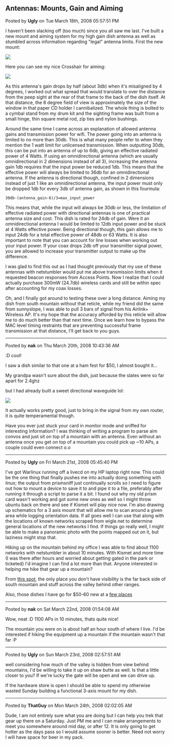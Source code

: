 ## Antennas: Mounts, Gain and Aiming
Posted by **Ugly** on Tue March 18th, 2008 05:57:51 PM

I haven't been slacking off (too much) since you all saw me last. I've built a
new mount and aiming system for my high gain dish antenna as well as stumbled
across information regarding "legal" antenna limits. First the new mount:

![](http://members.cox.net/timothy.russ/New%20Sight%20scaled.JPG)

Here you can see my nice Crosshair for aiming:

![](http://members.cox.net/timothy.russ/crosshairs.JPG)

As this antenna's gain drops by half (about 3db) when it's misaligned by 4
degrees, I worked out what spread that would translate to over the distance from
the peep sight at the rear of that frame to the  back of the dish itself. At
that distance, the 8 degree field of view is approximately the size of the
window in that paper CD holder I cannibalized. The whole thing is bolted to a
cymbal stand from my drum kit and the sighting frame was built from a small
hinge, thin square metal rod, zip ties and nylon bushings.

Around the same time I came across an explanation of allowed antenna gains and
transmission power for wifi. The power going into an antenna is limited to no
more than 30db. This is what many people refer to when they mention the 1 watt
limit for unlicensed transmission. When outputting 30db, this can be put into an
antenna of up to 6db, giving an effective radiated power of 4 Watts. If using an
omnidirectional antenna (which are usually omnidirectional in 2 dimensions
instead of all 3), increasing the antenna gain 1db requires that the input power
be reduced 1db. This means that the effective power will always be limited to
36db for an omnidirectional antenna. If the antenna is directional though,
confined in 2 dimensions instead of just 1 like an omnidirectional antenna, the
input power must only be dropped 1db for every 3db of antenna gain, as shown in
this fourmula:

    30db-(antenna_gain-6)/3=max_input_power

This means that, while the input will always be 30db or less, the limitation of
effective radiated power with directional antennas is one of practical antenna
size and cost. This dish is rated for 24db of gain. Were it an omnidirectional
antenna I would be limited to 12db input power and be stuck at 4 Watts effective
power. Being directional though, this gain allows me to input 24db for a total
effective power of 48db or 63 Watts. It is also important to note that you can
account for line losses when working out your input power. If your coax drops
2db off your transmitter signal power, you are allowed to increase your
transmitter output to make up the difference.

I was glad to find this out as I had thought previously that my use of these
antennas with netstumbler would put me above transmission limits when it
requested beacon responses from Access Points. Now I realize that I could
actually purchase 300mW (24.7db) wireless cards and still be within spec after
accounting for my coax losses.

Oh, and I finally got around to testing these over a long distance. Aiming my
dish from south mountain without that reticle, while my friend did the same from
sunnyslope, I was able to pull 3 bars of signal from his Airlink+ Wireless AP.
It's my hope that the accuracy afforded by this reticle will allow me to do much
better than that next time. Once we learn how to bypass the MAC level timing
restraints that are preventing successful frame transmission at that distance,
I'll get back to you guys.

--------------------------------------------------------------------------------

Posted by **nak** on Thu March 20th, 2008 10:43:36 AM

:D cool!

I saw a dish similar to that one at a ham fest for $50, I almost bought it...

My grandpa wasn't sure about the dish, just because the slates were so far apart
for 2.4ghz

but I had already built a sweet directional waveguide lol:

![](http://www.wetwarehacks.com/2600/cantenna.jpg)

It actually works pretty good, just to bring in the signal from my own router,
it is quite temperamental though.

Have you ever just stuck your card in monitor mode and sniffed for interesting
information?  I was thinking of writing a program to parse aim convos and just
sit on top of a mountain with an antenna.  Even without an antenna once you get
on top of a mountain you could pick up ~10 APs, a couple could even connect o.o

--------------------------------------------------------------------------------

Posted by **Ugly** on Fri March 21st, 2008 05:45:40 PM

I've got Warlinux running off a livecd on my HP laptop right now. This could be
the one thing that finally pushes me into actually doing something with linux;
the output from prismsniff just continually scrolls so I need to figure out how
to mount a device to save it to and pipe it to a file, preferably after running
it through a script to parse it a bit. I found out why my old prism card wasn't
working and got some new ones as well so I might throw ubuntu back on there and
see if Kismet will play nice now. I'm also drawing up schematics for a 3 axis
mount that will allow me to scan around a given area while logging orientation
data. If all goes well I can use that along with the locations of known networks
scraped from wigle.net to determine general locations of the new networks I
find. If things go really well, I might be able to make a panoramic photo with
the points mapped out on it, but laziness might stop that.

Hiking up on the mountain behind my office I was able to find about 1100
networks with netstumbler in about 10 minutes. With Kismet and more time (I was
there after hours and worried about getting gated in the park or ticketed) I'd
imagine I can find a lot more than that. Anyone interested in helping me hike
that gear up a mountain?

From
[this spot](http://maps.google.com/maps?f=q&hl=en&geocode=&q=33.36711,-111.979568&ie=UTF8&ll=33.367435,-111.979394&spn=0.008584,0.016608&t=h&z=16&iwloc=addr),
the only place you don't have visibility is the far back side of south mountain
and stuff across the valley behind other ranges.

Also, those dishes I have go for $50-60 new at a
[few places](http://www.hyperlinktech.com/web/hg2424g.php)

--------------------------------------------------------------------------------

Posted by **nak** on Sat March 22nd, 2008 01:54:08 AM

Wow, neat :D 1100 APs in 10 minutes, thats quite nice!

The mountain you were on is about half an hour south of where I live.  I'd be
interested if hiking the equipment up a mountain if the mountain wasn't that far
:P

--------------------------------------------------------------------------------

Posted by **Ugly** on Sun March 23rd, 2008 02:57:51 AM

well considering how much of the valley is hidden from view behind mountains,
I'd be willing to take it up on shaw butte as well. Is that a little closer to
you? If we're lucky the gate will be open and we can drive up.

If the hardware store is open I should be able to spend my otherwise wasted
Sunday building a functional 3-axis mount for my dish.

--------------------------------------------------------------------------------

Posted by **ThatGuy** on Mon March 24th, 2008 02:02:05 AM

Dude, I am not entirely sure what you are doing but I can help you trek that
gear up there on a Saturday. Just PM me and I can make arrangements to meet you
somewhere around mid day, or after 12. It is only going to get hotter as the
days pass so I would assume sooner is better. Need not worry I will have space
for beer in my pack.
